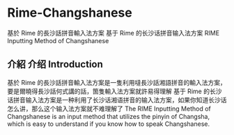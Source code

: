 # Rime-Changshanese
基於 Rime 的長沙話拼音輸入法方案
基于 Rime 的长沙话拼音输入法方案
RIME Inputting Method of Changshanese

## 介紹 介绍 Introduction
基於 Rime 的長沙話拼音輸入法方案是一隻利用噠長沙話湘語拼音的輸入法方案，要是爾曉得長沙話何式講的話，箇隻輸入法方案就許易得理解
基于 Rime 的长沙话拼音输入法方案是一种利用了长沙话湘语拼音的输入法方案，如果你知道长沙话怎么讲，那么这个输入法方案就不难理解了
The RIME Inputting Method of Changshanese is an input method that utilizes the pinyin of Changsha, which is easy to understand if you know how to speak Changshanese.
